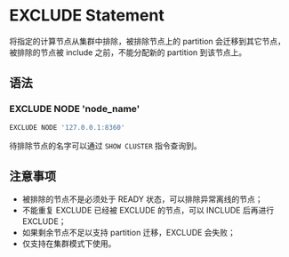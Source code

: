 # EXCLUDE Statement

将指定的计算节点从集群中排除，被排除节点上的 partition 会迁移到其它节点，被排除的节点被 include 之前，不能分配新的 partition 到该节点上。

## 语法

### EXCLUDE NODE 'node_name'

```SQL
EXCLUDE NODE '127.0.0.1:8360'
```

待排除节点的名字可以通过 ```SHOW CLUSTER``` 指令查询到。

## 注意事项

* 被排除的节点不是必须处于 READY 状态，可以排除异常离线的节点；
* 不能重复 EXCLUDE 已经被 EXCLUDE 的节点，可以 INCLUDE 后再进行 EXCLUDE；
* 如果剩余节点不足以支持 partition 迁移，EXCLUDE 会失败；
* 仅支持在集群模式下使用。
